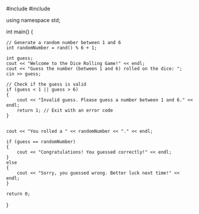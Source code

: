 #include <iostream>
#include <ctime>

using namespace std;

int main()
{

    // Generate a random number between 1 and 6
    int randomNumber = rand() % 6 + 1;

    int guess;
    cout << "Welcome to the Dice Rolling Game!" << endl;
    cout << "Guess the number (between 1 and 6) rolled on the dice: ";
    cin >> guess;

    // Check if the guess is valid
    if (guess < 1 || guess > 6)
    {
        cout << "Invalid guess. Please guess a number between 1 and 6." << endl;
        return 1; // Exit with an error code
    }

    
    cout << "You rolled a " << randomNumber << "." << endl;

    if (guess == randomNumber)
    {
        cout << "Congratulations! You guessed correctly!" << endl;
    }
    else
    {
        cout << "Sorry, you guessed wrong. Better luck next time!" << endl;
    }

    return 0;
}